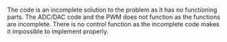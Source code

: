 The code is an incomplete solution to the problem as it has no functioning parts. The ADC/DAC code and the PWM does not function as the functions are incomplete. There is no control function as the incomplete code makes it impossible to implement properly.
